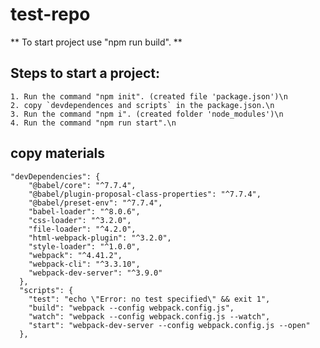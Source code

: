 # test-repo

** To start project use "npm run build". **

## Steps to start a project:
    1. Run the command "npm init". (created file 'package.json')\n
    2. copy `devdependences and scripts` in the package.json.\n
    3. Run the command "npm i". (created folder 'node_modules')\n
    4. Run the command "npm run start".\n

## copy materials
```
"devDependencies": {
    "@babel/core": "^7.7.4",
    "@babel/plugin-proposal-class-properties": "^7.7.4",
    "@babel/preset-env": "^7.7.4",
    "babel-loader": "^8.0.6",
    "css-loader": "^3.2.0",
    "file-loader": "^4.2.0",
    "html-webpack-plugin": "^3.2.0",
    "style-loader": "^1.0.0",
    "webpack": "^4.41.2",
    "webpack-cli": "^3.3.10",
    "webpack-dev-server": "^3.9.0"
  },
  "scripts": {
    "test": "echo \"Error: no test specified\" && exit 1",
    "build": "webpack --config webpack.config.js",
    "watch": "webpack --config webpack.config.js --watch",
    "start": "webpack-dev-server --config webpack.config.js --open"
  },
```